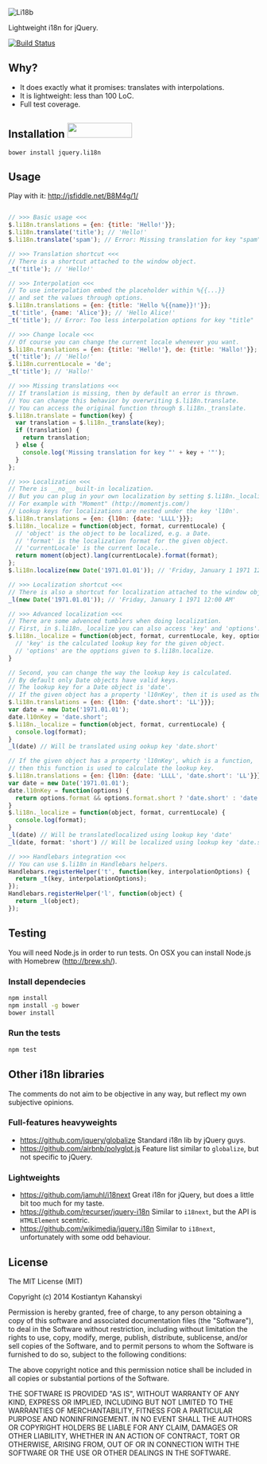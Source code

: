 ![Li18b](https://raw.github.com/kostia/jquery.li18n/master/li18n.png)

Lightweight i18n for jQuery.

[![Build Status](https://travis-ci.org/kostia/jquery.li18n.png)](https://travis-ci.org/kostia/jquery.li18n)

## Why?

* It does exactly what it promises: translates with interpolations.
* It is lightweight: less than 100 LoC.
* Full test coverage.

## Installation <a href="http://bower.io/search/?q=jquery.li18n"><img src="https://github.com/benschwarz/bower-badges/raw/gh-pages/badge@2x.png" width="130" height="30"></a>

```
bower install jquery.li18n
```

## Usage

Play with it: http://jsfiddle.net/B8M4g/1/

```javascript

// >>> Basic usage <<<
$.li18n.translations = {en: {title: 'Hello!'}};
$.li18n.translate('title'); // 'Hello!'
$.li18n.translate('spam'); // Error: Missing translation for key "spam"

// >>> Translation shortcut <<<
// There is a shortcut attached to the window object.
_t('title'); // 'Hello!'

// >>> Interpolation <<<
// To use interpolation embed the placeholder within %{{...}}
// and set the values through options.
$.li18n.translations = {en: {title: 'Hello %{{name}}!'}};
_t('title', {name: 'Alice'}); // 'Hello Alice!'
_t('title'); // Error: Too less interpolation options for key "title"

// >>> Change locale <<<
// Of course you can change the current locale whenever you want.
$.li18n.translations = {en: {title: 'Hello!'}, de: {title: 'Hallo!'}};
_t('title'); // 'Hello!'
$.li18n.currentLocale = 'de';
_t('title'); // 'Hallo!'

// >>> Missing translations <<<
// If translation is missing, then by default an error is thrown.
// You can change this behavior by overwriting $.li18n.translate.
// You can access the original function through $.li18n._translate.
$.li18n.translate = function(key) {
  var translation = $.li18n._translate(key);
  if (translation) {
    return translation;
  } else {
    console.log('Missing translation for key "' + key + '"');
  }
};

// >>> Localization <<<
// There is __no__ built-in localization.
// But you can plug in your own localization by setting $.li18n._localize function.
// For example with "Moment" (http://momentjs.com/)
// Lookup keys for localizations are nested under the key 'l10n'.
$.li18n.translations = {en: {l10n: {date: 'LLLL'}}};
$.li18n._localize = function(object, format, currentLocale) {
  // 'object' is the object to be localized, e.g. a Date.
  // 'format' is the localization format for the given object.
  // 'currentLocale' is the current locale...
  return moment(object).lang(currentLocale).format(format);
};
$.li18n.localize(new Date('1971.01.01')); // 'Friday, January 1 1971 12:00 AM'

// >>> Localization shortcut <<< 
// There is also a shortcut for localization attached to the window object.
_l(new Date('1971.01.01')); // 'Friday, January 1 1971 12:00 AM'

// >>> Advanced localization <<<
// There are some advenced tumblers when doing localization.
// First, in $.li18n._localize you can also access 'key' and 'options':
$.li18n._localize = function(object, format, currentLocale, key, options) {
  // 'key' is the calculated lookup key for the given object.
  // 'options' are the opptions given to $.li18n.localize.
}

// Second, you can change the way the lookup key is calculated.
// By default only Date objects have valid keys.
// The lookup key for a Date object is 'date'.
// If the given object has a property 'l10nKey', then it is used as the lookup key
$.li18n.translations = {en: {l10n: {'date.short': 'LL'}}};
var date = new Date('1971.01.01');
date.l10nKey = 'date.short';
$.li18n._localize = function(object, format, currentLocale) {
  console.log(format);
}
_l(date) // Will be translated using ookup key 'date.short'

// If the given object has a property 'l10nKey', which is a function,
// then this function is used to calculate the lookup key.
$.li18n.translations = {en: {l10n: {date: 'LLLL', 'date.short': 'LL'}}};
var date = new Date('1971.01.01');
date.l10nKey = function(options) {
  return options.format && options.format.short ? 'date.short' : 'date';
}
$.li18n._localize = function(object, format, currentLocale) {
  console.log(format);
}
_l(date) // Will be translatedlocalized using lookup key 'date'
_l(date, format: 'short') // Will be localized using lookup key 'date.short'

// >>> Handlebars integration <<<
// You can use $.li18n in Handlebars helpers.
Handlebars.registerHelper('t', function(key, interpolationOptions) {
  return _t(key, interpolationOptions);
});
Handlebars.registerHelper('l', function(object) {
  return _l(object);
});
```

## Testing

You will need Node.js in order to run tests.
On OSX you can install Node.js with Homebrew (http://brew.sh/).

### Install dependecies

```bash
npm install
npm install -g bower
bower install
```

### Run the tests

```bash
npm test
```

## Other i18n libraries

The comments do not aim to be objective in any way, but reflect my own subjective opinions.

### Full-features heavyweights

* https://github.com/jquery/globalize Standard i18n lib by jQuery guys.
* https://github.com/airbnb/polyglot.js Feature list similar to `globalize`, but not specific to jQuery.

### Lightweights

* https://github.com/jamuhl/i18next Great i18n for jQuery, but does a little bit too much for my taste.
* https://github.com/recurser/jquery-i18n Similar to `i18next`, but the API is `HTMLElement` scentric.
* https://github.com/wikimedia/jquery.i18n Similar to `i18next`, unfortunately with some odd behaviour.

## License

The MIT License (MIT)

Copyright (c) 2014 Kostiantyn Kahanskyi

Permission is hereby granted, free of charge, to any person obtaining a copy
of this software and associated documentation files (the "Software"), to deal
in the Software without restriction, including without limitation the rights
to use, copy, modify, merge, publish, distribute, sublicense, and/or sell
copies of the Software, and to permit persons to whom the Software is
furnished to do so, subject to the following conditions:

The above copyright notice and this permission notice shall be included in all
copies or substantial portions of the Software.

THE SOFTWARE IS PROVIDED "AS IS", WITHOUT WARRANTY OF ANY KIND, EXPRESS OR
IMPLIED, INCLUDING BUT NOT LIMITED TO THE WARRANTIES OF MERCHANTABILITY,
FITNESS FOR A PARTICULAR PURPOSE AND NONINFRINGEMENT. IN NO EVENT SHALL THE
AUTHORS OR COPYRIGHT HOLDERS BE LIABLE FOR ANY CLAIM, DAMAGES OR OTHER
LIABILITY, WHETHER IN AN ACTION OF CONTRACT, TORT OR OTHERWISE, ARISING FROM,
OUT OF OR IN CONNECTION WITH THE SOFTWARE OR THE USE OR OTHER DEALINGS IN THE
SOFTWARE.
